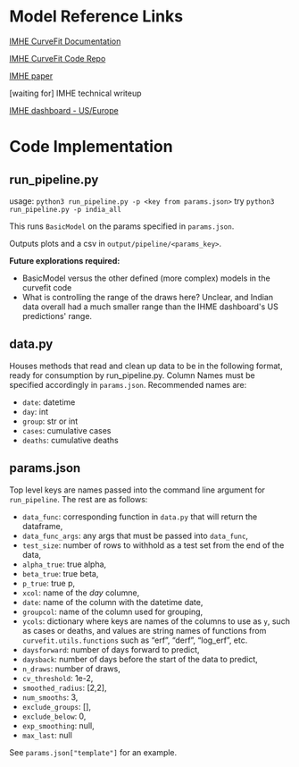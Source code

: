 # Model Reference Links

[IMHE CurveFit Documentation](https://ihmeuw-msca.github.io/CurveFit/)

[IMHE CurveFit Code Repo](https://github.com/ihmeuw-msca/CurveFit)

[IMHE paper](https://www.medrxiv.org/content/10.1101/2020.03.27.20043752v1.full.pdf)

[waiting for] IMHE technical writeup

[IMHE dashboard - US/Europe](https://covid19.healthdata.org/united-states-of-america)

# Code Implementation

## run_pipeline.py

usage: `python3 run_pipeline.py -p <key from params.json>`
try `python3 run_pipeline.py -p india_all`

This runs `BasicModel` on the params specified in `params.json`.

Outputs plots and a csv in `output/pipeline/<params_key>`.

**Future explorations required:**
- BasicModel versus the other defined (more complex) models in the curvefit code
- What is controlling the range of the draws here? Unclear, and Indian data overall had a much smaller range than the IHME dashboard's US predictions' range.

## data.py

Houses methods that read and clean up data to be in the following format, ready for consumption by run_pipeline.py. Column Names must be specified accordingly in `params.json`. Recommended names are:
- `date`: datetime
- `day`: int
- `group`: str or int
- `cases`: cumulative cases
- `deaths`: cumulative deaths

## params.json

Top level keys are names passed into the command line argument for `run_pipeline`. The rest are as follows:
- `data_func`: corresponding function in `data.py` that will return the dataframe,
- `data_func_args`: any args that must be passed into `data_func`,
- `test_size`: number of rows to withhold as a test set from the end of the data,
- `alpha_true`: true alpha,
- `beta_true`: true beta,
- `p_true`: true p,
- `xcol`: name of the _day_ columne,
- `date`: name of the column with the datetime date,
- `groupcol`: name of the column used for grouping,
- `ycols`: dictionary where keys are names of the columns to use as `y`, such as cases or deaths, and values are string names of functions from `curvefit.utils.functions` such as “erf”, “derf”, “log_erf”, etc.
- `daysforward`: number of days forward to predict,
- `daysback`: number of days before the start of the data to predict,
- `n_draws`: number of draws,
- `cv_threshold`: 1e-2,
- `smoothed_radius`: [2,2],
- `num_smooths`: 3,
- `exclude_groups`: [],
- `exclude_below`: 0,
- `exp_smoothing`: null,
- `max_last`: null

See `params.json["template"]` for an example.